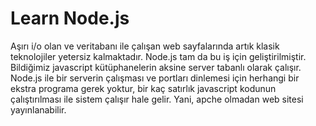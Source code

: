 # Learn Node.js
  Aşırı i/o olan ve veritabanı ile çalışan web sayfalarında artık klasik teknolojiler yetersiz kalmaktadır. Node.js tam da bu iş için geliştirilmiştir. Bildiğimiz javascript kütüphanelerin aksine server tabanlı olarak çalışır. Node.js ile bir serverin çalışması ve portları dinlemesi için herhangi bir ekstra programa gerek yoktur, bir kaç satırlık javascript kodunun çalıştırılması ile sistem çalışır hale gelir. Yani, apche olmadan web sitesi yayınlanabilir. 






